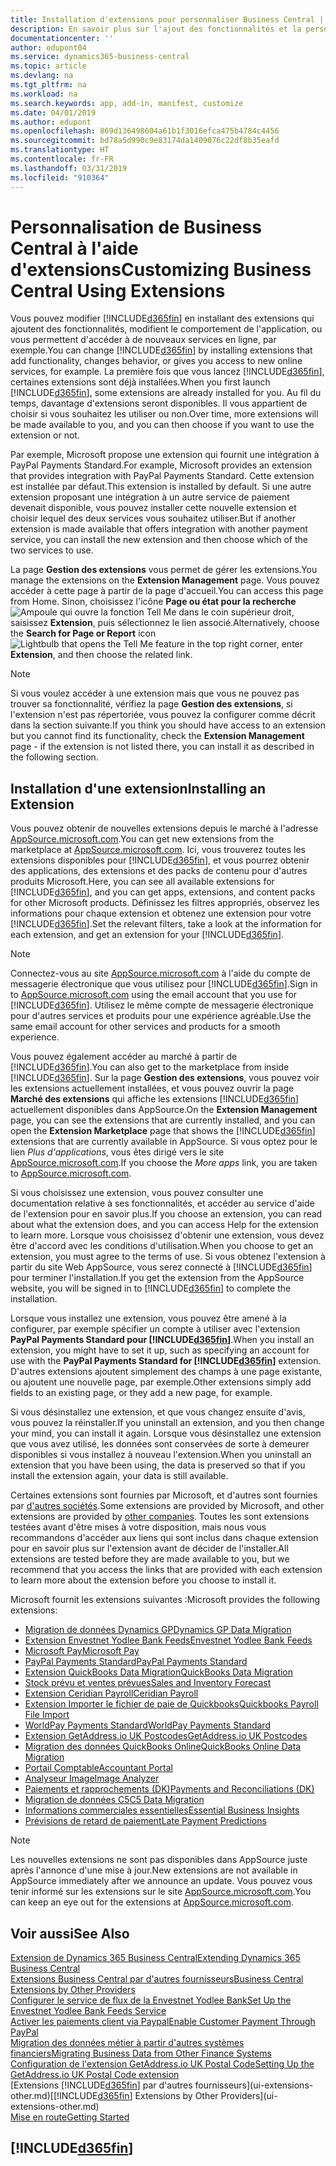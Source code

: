 ```yaml
---
title: Installation d'extensions pour personnaliser Business Central | Microsoft Docs
description: En savoir plus sur l'ajout des fonctionnalités et la personnalisation de Business Central en installant des extensions.
documentationcenter: ''
author: edupont04
ms.service: dynamics365-business-central
ms.topic: article
ms.devlang: na
ms.tgt_pltfrm: na
ms.workload: na
ms.search.keywords: app, add-in, manifest, customize
ms.date: 04/01/2019
ms.author: edupont
ms.openlocfilehash: 869d136498604a61b1f3016efca475b4784c4456
ms.sourcegitcommit: bd78a5d990c9e83174da1409076c22df8b35eafd
ms.translationtype: HT
ms.contentlocale: fr-FR
ms.lasthandoff: 03/31/2019
ms.locfileid: "910364"
---
```

# <a name="customizing-business-central-using-extensions"></a><span data-ttu-id="ddfc8-103">Personnalisation de Business Central à l'aide d'extensions</span><span class="sxs-lookup"><span data-stu-id="ddfc8-103">Customizing Business Central Using Extensions</span></span>
<span data-ttu-id="ddfc8-104">Vous pouvez modifier [!INCLUDE[d365fin](includes/d365fin_md.md)] en installant des extensions qui ajoutent des fonctionnalités, modifient le comportement de l'application, ou vous permettent d'accéder à de nouveaux services en ligne, par exemple.</span><span class="sxs-lookup"><span data-stu-id="ddfc8-104">You can change [!INCLUDE[d365fin](includes/d365fin_md.md)] by installing extensions that add functionality, changes behavior, or gives you access to new online services, for example.</span></span>
<span data-ttu-id="ddfc8-105">La première fois que vous lancez [!INCLUDE[d365fin](includes/d365fin_md.md)], certaines extensions sont déjà installées.</span><span class="sxs-lookup"><span data-stu-id="ddfc8-105">When you first launch [!INCLUDE[d365fin](includes/d365fin_md.md)], some extensions are already installed for you.</span></span> <span data-ttu-id="ddfc8-106">Au fil du temps, davantage d'extensions seront disponibles. Il vous appartient de choisir si vous souhaitez les utiliser ou non.</span><span class="sxs-lookup"><span data-stu-id="ddfc8-106">Over time, more extensions will be made available to you, and you can then choose if you want to use the extension or not.</span></span>

<span data-ttu-id="ddfc8-107">Par exemple, Microsoft propose une extension qui fournit une intégration à PayPal Payments Standard.</span><span class="sxs-lookup"><span data-stu-id="ddfc8-107">For example, Microsoft provides an extension that provides integration with PayPal Payments Standard.</span></span> <span data-ttu-id="ddfc8-108">Cette extension est installée par défaut.</span><span class="sxs-lookup"><span data-stu-id="ddfc8-108">This extension is installed by default.</span></span>
<span data-ttu-id="ddfc8-109">Si une autre extension proposant une intégration à un autre service de paiement devenait disponible, vous pouvez installer cette nouvelle extension et choisir lequel des deux services vous souhaitez utiliser.</span><span class="sxs-lookup"><span data-stu-id="ddfc8-109">But if another extension is made available that offers integration with another payment service, you can install the new extension and then choose which of the two services to use.</span></span>  

<span data-ttu-id="ddfc8-110">La page **Gestion des extensions** vous permet de gérer les extensions.</span><span class="sxs-lookup"><span data-stu-id="ddfc8-110">You manage the extensions on the **Extension Management** page.</span></span> <span data-ttu-id="ddfc8-111">Vous pouvez accéder à cette page à partir de la page d'accueil.</span><span class="sxs-lookup"><span data-stu-id="ddfc8-111">You can access this page from Home.</span></span> <span data-ttu-id="ddfc8-112">Sinon, choisissez l'icône **Page ou état pour la recherche** ![Ampoule qui ouvre la fonction Tell Me](media/ui-search/search_small.png "Dites-moi ce que vous voulez faire") dans le coin supérieur droit, saisissez **Extension**, puis sélectionnez le lien associé.</span><span class="sxs-lookup"><span data-stu-id="ddfc8-112">Alternatively, choose the **Search for Page or Report** icon ![Lightbulb that opens the Tell Me feature](media/ui-search/search_small.png "Tell me what you want to do") in the top right corner, enter **Extension**, and then choose the related link.</span></span>  

> [!NOTE]  
>   <span data-ttu-id="ddfc8-113">Si vous voulez accéder à une extension mais que vous ne pouvez pas trouver sa fonctionnalité, vérifiez la page **Gestion des extensions**, si l'extension n'est pas répertoriée, vous pouvez la configurer comme décrit dans la section suivante.</span><span class="sxs-lookup"><span data-stu-id="ddfc8-113">If you think you should have access to an extension but you cannot find its functionality, check the **Extension Management** page - if the extension is not listed there, you can install it as described in the following section.</span></span>  

## <a name="installing-an-extension"></a><span data-ttu-id="ddfc8-114">Installation d'une extension</span><span class="sxs-lookup"><span data-stu-id="ddfc8-114">Installing an Extension</span></span>
<span data-ttu-id="ddfc8-115">Vous pouvez obtenir de nouvelles extensions depuis le marché à l'adresse [AppSource.microsoft.com](https://appsource.microsoft.com/en-us/marketplace/apps?src=dynamics365website&product=dynamics-365-business-central).</span><span class="sxs-lookup"><span data-stu-id="ddfc8-115">You can get new extensions from the marketplace at [AppSource.microsoft.com](https://appsource.microsoft.com/en-us/marketplace/apps?src=dynamics365website&product=dynamics-365-business-central).</span></span> <span data-ttu-id="ddfc8-116">Ici, vous trouverez toutes les extensions disponibles pour [!INCLUDE[d365fin](includes/d365fin_md.md)], et vous pourrez obtenir des applications, des extensions et des packs de contenu pour d'autres produits Microsoft.</span><span class="sxs-lookup"><span data-stu-id="ddfc8-116">Here, you can see all available extensions for [!INCLUDE[d365fin](includes/d365fin_md.md)], and you can get apps, extensions, and content packs for other Microsoft products.</span></span> <span data-ttu-id="ddfc8-117">Définissez les filtres appropriés, observez les informations pour chaque extension et obtenez une extension pour votre [!INCLUDE[d365fin](includes/d365fin_md.md)].</span><span class="sxs-lookup"><span data-stu-id="ddfc8-117">Set the relevant filters, take a look at the information for each extension, and get an extension for your [!INCLUDE[d365fin](includes/d365fin_md.md)].</span></span>  
> [!NOTE]  
>   <span data-ttu-id="ddfc8-118">Connectez-vous au site [AppSource.microsoft.com](https://appsource.microsoft.com/) à l'aide du compte de messagerie électronique que vous utilisez pour [!INCLUDE[d365fin](includes/d365fin_md.md)].</span><span class="sxs-lookup"><span data-stu-id="ddfc8-118">Sign in to [AppSource.microsoft.com](https://appsource.microsoft.com/) using the email account that you use for [!INCLUDE[d365fin](includes/d365fin_md.md)].</span></span> <span data-ttu-id="ddfc8-119">Utilisez le même compte de messagerie électronique pour d'autres services et produits pour une expérience agréable.</span><span class="sxs-lookup"><span data-stu-id="ddfc8-119">Use the same email account for other services and products for a smooth experience.</span></span>  

<span data-ttu-id="ddfc8-120">Vous pouvez également accéder au marché à partir de [!INCLUDE[d365fin](includes/d365fin_md.md)].</span><span class="sxs-lookup"><span data-stu-id="ddfc8-120">You can also get to the marketplace from inside [!INCLUDE[d365fin](includes/d365fin_md.md)].</span></span> <span data-ttu-id="ddfc8-121">Sur la page **Gestion des extensions**, vous pouvez voir les extensions actuellement installées, et vous pouvez ouvrir la page **Marché des extensions** qui affiche les extensions [!INCLUDE[d365fin](includes/d365fin_md.md)] actuellement disponibles dans AppSource.</span><span class="sxs-lookup"><span data-stu-id="ddfc8-121">On the **Extension Management** page, you can see the extensions that are currently installed, and you can open the **Extension Marketplace** page that shows the [!INCLUDE[d365fin](includes/d365fin_md.md)] extensions that are currently available in AppSource.</span></span> <span data-ttu-id="ddfc8-122">Si vous optez pour le lien *Plus d'applications*, vous êtes dirigé vers le site [AppSource.microsoft.com](https://appsource.microsoft.com/en-us/marketplace/apps?product=dynamics-365%3Bdynamics-365-for-financials&page=1).</span><span class="sxs-lookup"><span data-stu-id="ddfc8-122">If you choose the *More apps* link, you are taken to [AppSource.microsoft.com](https://appsource.microsoft.com/en-us/marketplace/apps?product=dynamics-365%3Bdynamics-365-for-financials&page=1).</span></span>  

<span data-ttu-id="ddfc8-123">Si vous choisissez une extension, vous pouvez consulter une documentation relative à ses fonctionnalités, et accéder au service d'aide de l'extension pour en savoir plus.</span><span class="sxs-lookup"><span data-stu-id="ddfc8-123">If you choose an extension, you can read about what the extension does, and you can access Help for the extension to learn more.</span></span> <span data-ttu-id="ddfc8-124">Lorsque vous choisissez d'obtenir une extension, vous devez être d'accord avec les conditions d'utilisation.</span><span class="sxs-lookup"><span data-stu-id="ddfc8-124">When you choose to get an extension, you must agree to the terms of use.</span></span> <span data-ttu-id="ddfc8-125">Si vous obtenez l'extension à partir du site Web AppSource, vous serez connecté à [!INCLUDE[d365fin](includes/d365fin_md.md)] pour terminer l'installation.</span><span class="sxs-lookup"><span data-stu-id="ddfc8-125">If you get the extension from the AppSource website, you will be signed in to [!INCLUDE[d365fin](includes/d365fin_md.md)] to complete the installation.</span></span>  

<span data-ttu-id="ddfc8-126">Lorsque vous installez une extension, vous pouvez être amené à la configurer, par exemple spécifier un compte à utiliser avec l'extension **PayPal Payments Standard pour [!INCLUDE[d365fin](includes/d365fin_md.md)]**.</span><span class="sxs-lookup"><span data-stu-id="ddfc8-126">When you install an extension, you might have to set it up, such as specifying an account for use with the **PayPal Payments Standard for [!INCLUDE[d365fin](includes/d365fin_md.md)]** extension.</span></span>
<span data-ttu-id="ddfc8-127">D'autres extensions ajoutent simplement des champs à une page existante, ou ajoutent une nouvelle page, par exemple.</span><span class="sxs-lookup"><span data-stu-id="ddfc8-127">Other extensions simply add fields to an existing page, or they add a new page, for example.</span></span>   

<span data-ttu-id="ddfc8-128">Si vous désinstallez une extension, et que vous changez ensuite d'avis, vous pouvez la réinstaller.</span><span class="sxs-lookup"><span data-stu-id="ddfc8-128">If you uninstall an extension, and you then change your mind, you can install it again.</span></span> <span data-ttu-id="ddfc8-129">Lorsque vous désinstallez une extension que vous avez utilisé, les données sont conservées de sorte à demeurer disponibles si vous installez à nouveau l'extension.</span><span class="sxs-lookup"><span data-stu-id="ddfc8-129">When you uninstall an extension that you have been using, the data is preserved so that if you install the extension again, your data is still available.</span></span>  

<span data-ttu-id="ddfc8-130">Certaines extensions sont fournies par Microsoft, et d'autres sont fournies par [d'autres sociétés](ui-extensions-other.md).</span><span class="sxs-lookup"><span data-stu-id="ddfc8-130">Some extensions are provided by Microsoft, and other extensions are provided by [other companies](ui-extensions-other.md).</span></span> <span data-ttu-id="ddfc8-131">Toutes les sont extensions testées avant d'être mises à votre disposition, mais nous vous recommandons d'accéder aux liens qui sont inclus dans chaque extension pour en savoir plus sur l'extension avant de décider de l'installer.</span><span class="sxs-lookup"><span data-stu-id="ddfc8-131">All extensions are tested before they are made available to you, but we recommend that you access the links that are provided with each extension to learn more about the extension before you choose to install it.</span></span>  

<span data-ttu-id="ddfc8-132">Microsoft fournit les extensions suivantes :</span><span class="sxs-lookup"><span data-stu-id="ddfc8-132">Microsoft provides the following extensions:</span></span>  

* [<span data-ttu-id="ddfc8-133">Migration de données Dynamics GP</span><span class="sxs-lookup"><span data-stu-id="ddfc8-133">Dynamics GP Data Migration</span></span>](ui-extensions-dynamicsgp-data-migration.md)  
* [<span data-ttu-id="ddfc8-134">Extension Envestnet Yodlee Bank Feeds</span><span class="sxs-lookup"><span data-stu-id="ddfc8-134">Envestnet Yodlee Bank Feeds</span></span>](ui-extensions-yodlee-bank-feeds.md)  
* [<span data-ttu-id="ddfc8-135">Microsoft Pay</span><span class="sxs-lookup"><span data-stu-id="ddfc8-135">Microsoft Pay</span></span>](ui-extensions-microsoft-pay-payments.md)  
* [<span data-ttu-id="ddfc8-136">PayPal Payments Standard</span><span class="sxs-lookup"><span data-stu-id="ddfc8-136">PayPal Payments Standard</span></span>](ui-extensions-paypal-payments-standard.md)  
* [<span data-ttu-id="ddfc8-137">Extension QuickBooks Data Migration</span><span class="sxs-lookup"><span data-stu-id="ddfc8-137">QuickBooks Data Migration</span></span>](ui-extensions-quickbooks-data-migration.md)  
* [<span data-ttu-id="ddfc8-138">Stock prévu et ventes prévues</span><span class="sxs-lookup"><span data-stu-id="ddfc8-138">Sales and Inventory Forecast</span></span>](ui-extensions-sales-forecast.md)  
* [<span data-ttu-id="ddfc8-139">Extension Ceridian Payroll</span><span class="sxs-lookup"><span data-stu-id="ddfc8-139">Ceridian Payroll</span></span>](ui-extensions-ceridian-payroll.md)  
* [<span data-ttu-id="ddfc8-140">Extension Importer le fichier de paie de Quickbooks</span><span class="sxs-lookup"><span data-stu-id="ddfc8-140">Quickbooks Payroll File Import</span></span>](ui-extensions-quickbooks-payroll.md)  
* [<span data-ttu-id="ddfc8-141">WorldPay Payments Standard</span><span class="sxs-lookup"><span data-stu-id="ddfc8-141">WorldPay Payments Standard</span></span>](ui-extensions-worldpay-payments-standard.md)  
* [<span data-ttu-id="ddfc8-142">Extension GetAddress.io UK Postcodes</span><span class="sxs-lookup"><span data-stu-id="ddfc8-142">GetAddress.io UK Postcodes</span></span>](ui-extensions-getaddressio.md)  
* [<span data-ttu-id="ddfc8-143">Migration des données QuickBooks Online</span><span class="sxs-lookup"><span data-stu-id="ddfc8-143">QuickBooks Online Data Migration</span></span>](ui-extensions-quickbooks-online-data-migration.md)  
* [<span data-ttu-id="ddfc8-144">Portail Comptable</span><span class="sxs-lookup"><span data-stu-id="ddfc8-144">Accountant Portal</span></span>](ui-extensions-accountant-portal.md)  
* [<span data-ttu-id="ddfc8-145">Analyseur Image</span><span class="sxs-lookup"><span data-stu-id="ddfc8-145">Image Analyzer</span></span>](ui-extensions-image-analyzer.md)  
* [<span data-ttu-id="ddfc8-146">Paiements et rapprochements (DK)</span><span class="sxs-lookup"><span data-stu-id="ddfc8-146">Payments and Reconciliations (DK)</span></span>](ui-extensions-payments-reconciliation-formats-dk.md)  
* [<span data-ttu-id="ddfc8-147">Migration de données C5</span><span class="sxs-lookup"><span data-stu-id="ddfc8-147">C5 Data Migration</span></span>](ui-extensions-c5-data-migration.md)  
* [<span data-ttu-id="ddfc8-148">Informations commerciales essentielles</span><span class="sxs-lookup"><span data-stu-id="ddfc8-148">Essential Business Insights</span></span>](ui-extensions-essential-business-insights.md)  
* [<span data-ttu-id="ddfc8-149">Prévisions de retard de paiement</span><span class="sxs-lookup"><span data-stu-id="ddfc8-149">Late Payment Predictions</span></span>](ui-extensions-late-payment-prediction.md  )

> [!NOTE]  
>  <span data-ttu-id="ddfc8-150">Les nouvelles extensions ne sont pas disponibles dans AppSource juste après l'annonce d'une mise à jour.</span><span class="sxs-lookup"><span data-stu-id="ddfc8-150">New extensions are not available in AppSource immediately after we announce an update.</span></span> <span data-ttu-id="ddfc8-151">Vous pouvez vous tenir informé sur les extensions sur le site [AppSource.microsoft.com](https://appsource.microsoft.com/en-us/marketplace/apps?product=dynamics-365%3Bdynamics-365-for-financials&page=1).</span><span class="sxs-lookup"><span data-stu-id="ddfc8-151">You can keep an eye out for the extensions at [AppSource.microsoft.com](https://appsource.microsoft.com/en-us/marketplace/apps?product=dynamics-365%3Bdynamics-365-for-financials&page=1).</span></span>

## <a name="see-also"></a><span data-ttu-id="ddfc8-152">Voir aussi</span><span class="sxs-lookup"><span data-stu-id="ddfc8-152">See Also</span></span>
[<span data-ttu-id="ddfc8-153">Extension de Dynamics 365 Business Central</span><span class="sxs-lookup"><span data-stu-id="ddfc8-153">Extending Dynamics 365 Business Central</span></span>](about-develop-extensions.md)  
[<span data-ttu-id="ddfc8-154">Extensions Business Central par d'autres fournisseurs</span><span class="sxs-lookup"><span data-stu-id="ddfc8-154">Business Central Extensions by Other Providers</span></span>](ui-extensions-other.md)  
[<span data-ttu-id="ddfc8-155">Configurer le service de flux de la Envestnet Yodlee Bank</span><span class="sxs-lookup"><span data-stu-id="ddfc8-155">Set Up the Envestnet Yodlee Bank Feeds Service</span></span>](bank-how-setup-bank-statement-service.md)  
[<span data-ttu-id="ddfc8-156">Activer les paiements client via Paypal</span><span class="sxs-lookup"><span data-stu-id="ddfc8-156">Enable Customer Payment Through PayPal</span></span>](sales-how-enable-payment-service-extensions.md)  
[<span data-ttu-id="ddfc8-157">Migration des données métier à partir d'autres systèmes financiers</span><span class="sxs-lookup"><span data-stu-id="ddfc8-157">Migrating Business Data from Other Finance Systems</span></span>](across-import-data-configuration-packages.md)  
[<span data-ttu-id="ddfc8-158">Configuration de l'extension GetAddress.io UK Postal Code</span><span class="sxs-lookup"><span data-stu-id="ddfc8-158">Setting Up the GetAddress.io UK Postal Code extension</span></span>](LocalFunctionality/UnitedKingdom/uk-setup-postal-code-service.md)  
<span data-ttu-id="ddfc8-159">[Extensions [!INCLUDE[d365fin](includes/d365fin_md.md)] par d'autres fournisseurs](ui-extensions-other.md)</span><span class="sxs-lookup"><span data-stu-id="ddfc8-159">[[!INCLUDE[d365fin](includes/d365fin_md.md)] Extensions by Other Providers](ui-extensions-other.md)</span></span>  
[<span data-ttu-id="ddfc8-160">Mise en route</span><span class="sxs-lookup"><span data-stu-id="ddfc8-160">Getting Started</span></span>](product-get-started.md)  

## [!INCLUDE[d365fin](includes/free_trial_md.md)]  
